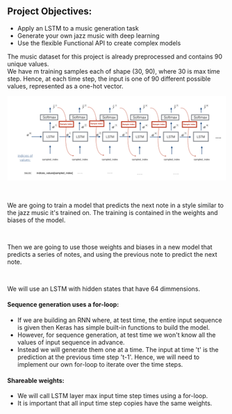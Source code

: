 ## Project Objectives:

<ul>
    <li>Apply an LSTM to a music generation task</li>
    <li>Generate your own jazz music with deep learning</li>
    <li>Use the flexible Functional API to create complex models</li>
</ul>

The music dataset for this project is already preprocessed and contains 90 unique values.
<br>
We have m training samples each of shape (30, 90), where 30 is max time step.
Hence, at each time step, the input is one of 90 different possible values, represented as a one-hot vector.

![sampling](./images/music_gen.png)

<br>

We are going to train a model that predicts the next note in a style similar to the jazz music it's trained on. The training is contained in the weights and biases of the model.

<br>

Then we are going to use those weights and biases in a new model that predicts a series of notes, and using the previous note to predict the next note.

<br>

We will use an LSTM with hidden states that have 64 dimmensions.

#### Sequence generation uses a for-loop:
<ul>
    <li>If we are building an RNN where, at test time, the entire input sequence is given then Keras has simple built-in functions to build the model.</li>
    <li>However, for sequence generation, at test time we won't know all the values of input sequence in advance.</li>
    <li>Instead we will generate them one at a time. The input at time 't' is the prediction at the previous time step 't-1'. Hence, we will need to implement our own for-loop to iterate over the time steps.</li>
</ul>

#### Shareable weights:

<ul>
    <li>We will call LSTM layer max input time step times using a for-loop.</li>
    <li>It is important that all input time step copies have the same weights.</li>
</ul>


